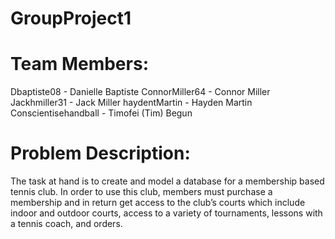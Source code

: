 # GroupProject1

# Team Members:
Dbaptiste08 - Danielle Baptiste
ConnorMiller64 - Connor Miller
Jackhmiller31 - Jack Miller
haydentMartin - Hayden Martin
Conscientisehandball - Timofei (Tim) Begun

# Problem Description:
The task at hand is to create and model a database for a membership based tennis club. In order to use this club, members must purchase a membership and in return get access to the club’s courts which include indoor and outdoor courts, access to a variety of tournaments, lessons with a tennis coach, and orders.


